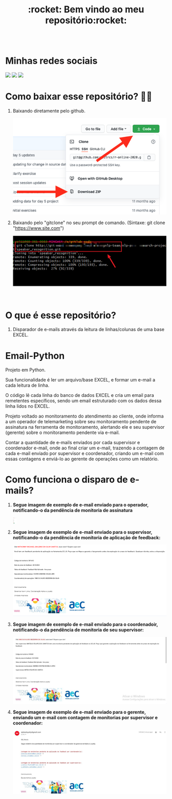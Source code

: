 <div align="center">
  <h1> :rocket: Bem vindo ao meu repositório:rocket: </h1>
</div>

<br>
<br>

<div>
  <h1> Minhas redes sociais</h1>
  <a href="https://www.youtube.com/channel/UC88QEmxaSyY_V2vXn1RMgQQ" target="_blank"><img src="https://img.shields.io/badge/YouTube-FF0000?style=for-the-badge&logo=youtube&logoColor=white" target="_blank"></a>
<a href="https://www.instagram.com/_anthonny_michael_dev/" target="_blank"><img src="https://img.shields.io/badge/-Instagram-%23E4405F?style=for-the-badge&logo=instagram&logoColor=white" target="_blank"></a>
<a href="https://www.linkedin.com/in/anthonny-michael-64450a206/" target="_blank"><img src="https://img.shields.io/badge/-LinkedIn-%230077B5?style=for-the-badge&logo=linkedin&logoColor=white" target="_blank"></a> 
</div>



# Como baixar esse repositório? :sassy_man:

1. Baixando diretamente pelo github.

    <img src="/Email-Python/Email-Python/readme/Github Download Repo.png" />

2.  Baixando pelo "gitclone" no seu prompt de comando. (Sintaxe: git clone "https://www.site.com")

    <img src="/Email-Python/Email-Python/readme/Git clone.png" />
    
<br>

# O que é esse repositório?

1. Disparador de e-mails através da leitura de linhas/colunas de uma base EXCEL.

# Email-Python
Projeto em Python.

Sua funcionalidade é ler um arquivo/base EXCEL, e formar um e-mail a cada leitura de linha.

O código lê cada linha do banco de dados EXCEL e cria um email para remetentes específicos, sendo um email estruturado com os dados dessa linha lidos no EXCEL.

Projeto voltado ao monitoramento do atendimento ao cliente, onde informa a um operador de telemarketing sobre seu monitoramento pendente de assinatura na ferramenta de monitoramento, alertando ele e seu supervisor (gerente) sobre o monitoramento pendente via e-mail.

Contar a quantidade de e-mails enviados por cada supervisor e coordenador e-mail, onde ao final criar um e-mail, trazendo a contagem de cada e-mail enviado por supervisor e coordenador, criando um e-mail com essas contagens e enviá-lo ao gerente de operações como um relatório.

# Como funciona o disparo de e-mails?

1. <strong>Segue imagem de exemplo de e-mail enviado para o operador, notificando-o da pendência de monitoria de assinatura</strong>
   
   <img src="/Email-Python/Email-Python/readme/operador.png" width="10" height="20px"/>
   
2. <strong>Segue imagem de exemplo de e-mail enviado para o supervisor, notificando-o da pendência de monitoria de aplicação de feedback:</strong>
   
   <img src="/Email-Python/Email-Python/readme/supervisor.png" />

3. <strong>Segue imagem de exemplo de e-mail enviado para o coordenadoir, notificando-o da pendência de monitoria de seu supervisor:</strong>

   <img src="/Email-Python/Email-Python/readme/coordenador.jpg" />

4. <strong>Segue imagem de exemplo de e-mail enviado para o gerente, enviando um e-mail com contagem de monitorias por supervisor e coordenador:</strong>
   
   <img src="/Email-Python/Email-Python/readme/gerente.jpg" />
